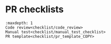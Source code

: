 # PR checklists

```{toctree}
:maxdepth: 1
Code review<checklist/code_review>
Manual test<checklist/manual_test_checklist>
PR template<checklist/pr_template_COPY>
```
